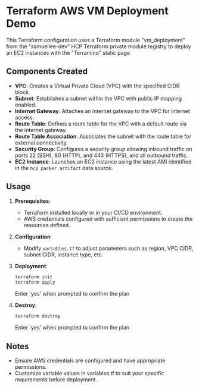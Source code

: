 # Terraform AWS VM Deployment Demo

This Terraform configuration uses a Terraform module "vm_deployment" from the "samuellee-dev" HCP Terraform private module registry to deploy an EC2 instances with the "Terramino" static page

## Components Created

- **VPC**: Creates a Virtual Private Cloud (VPC) with the specified CIDR block.
- **Subnet**: Establishes a subnet within the VPC with public IP mapping enabled.
- **Internet Gateway**: Attaches an internet gateway to the VPC for internet access.
- **Route Table**: Defines a route table for the VPC with a default route via the internet gateway.
- **Route Table Association**: Associates the subnet with the route table for external connectivity.
- **Security Group**: Configures a security group allowing inbound traffic on ports 22 (SSH), 80 (HTTP), and 443 (HTTPS), and all outbound traffic.
- **EC2 Instance**: Launches an EC2 instance using the latest AMI identified in the `hcp_packer_artifact` data source.

## Usage

1. **Prerequisites**:

   - Terraform installed locally or in your CI/CD environment.
   - AWS credentials configured with sufficient permissions to create the resources defined.

2. **Configuration**:

   - Modify `variables.tf` to adjust parameters such as region, VPC CIDR, subnet CIDR, instance type, etc.

3. **Deployment**:

   ```bash
   terraform init
   terraform apply
   ```

   Enter 'yes' when prompted to confirm the plan

4. **Destroy**:
   ```bash
   terraform destroy
   ```
   Enter 'yes' when prompted to confirm the plan

## Notes

- Ensure AWS credentials are configured and have appropriate permissions.
- Customize variable values in variables.tf to suit your specific requirements before deployment.
